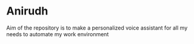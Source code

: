 # Anirudh
Aim of the repository is to make a personalized voice assistant for all my needs to automate my work environment

